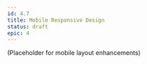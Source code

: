 ```yaml
---
id: 4.7  
title: Mobile Responsive Design  
status: draft  
epic: 4  
---
```


(Placeholder for mobile layout enhancements)